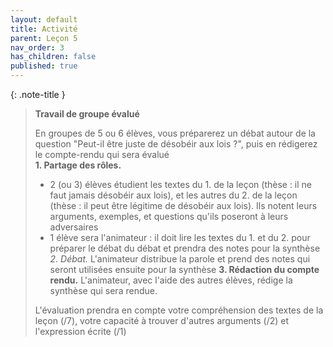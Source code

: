 ```yaml
---
layout: default
title: Activité
parent: Leçon 5
nav_order: 3
has_children: false
published: true
---
```


{: .note-title }
>**Travail de groupe évalué**
>
> En groupes de 5 ou 6 élèves, vous préparerez un débat autour de la question "Peut-il être juste de désobéir aux lois ?", puis en rédigerez le compte-rendu qui sera évalué  
>**1. Partage des rôles.**
>- 2 (ou 3) élèves étudient les textes du 1. de la leçon (thèse : il ne faut jamais désobéir aux lois), et les autres du 2. de la leçon (thèse : il peut être légitime de désobéir aux lois). Ils notent leurs arguments, exemples, et questions qu'ils poseront à leurs adversaires
>- 1 élève sera l'animateur : il doit lire les textes du 1. et du 2. pour préparer le débat du débat et prendra des notes pour la synthèse
>*2. Débat.* L'animateur distribue la parole et prend des notes qui seront utilisées ensuite pour la synthèse
>**3. Rédaction du compte rendu.** L'animateur, avec l'aide des autres élèves, rédige la synthèse qui sera rendue.
>
>L'évaluation prendra en compte votre compréhension des textes de la leçon (/7), votre capacité à trouver d'autres arguments (/2) et l'expression écrite (/1)

